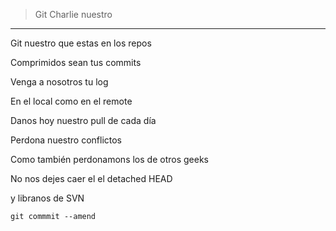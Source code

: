 
>Git Charlie nuestro

-----------------------------

Git nuestro que estas en los repos

Comprimidos sean tus commits

Venga a nosotros tu log

En el local como en el remote

Danos hoy nuestro pull de cada día

Perdona nuestro conflictos

Como también perdonamons los de otros geeks

No nos dejes caer el el detached HEAD

y libranos de SVN

`git commmit --amend`
